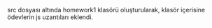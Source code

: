 
src dosyası altında homework1 klasörü oluşturularak, klasör içerisine ödevlerin js uzantıları eklendi.
